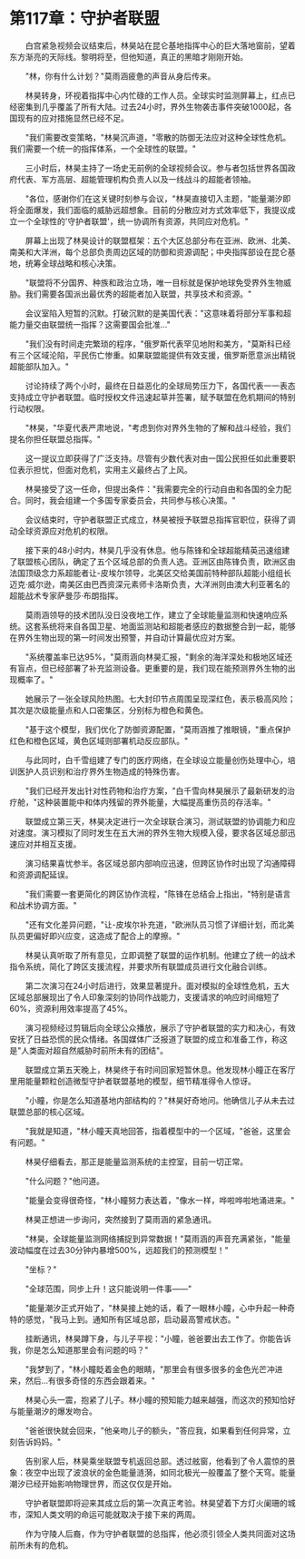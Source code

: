 # 第117章：守护者联盟

　　白宫紧急视频会议结束后，林昊站在昆仑基地指挥中心的巨大落地窗前，望着东方渐亮的天际线。黎明将至，但他知道，真正的黑暗才刚刚开始。

　　"林，你有什么计划？"莫雨涵疲惫的声音从身后传来。

　　林昊转身，环视着指挥中心内忙碌的工作人员。全球实时监测屏幕上，红点已经密集到几乎覆盖了所有大陆。过去24小时，界外生物袭击事件突破1000起，各国现有的应对措施显然已经不足。

　　"我们需要改变策略，"林昊沉声道，"零散的防御无法应对这种全球性危机。我们需要一个统一的指挥体系，一个全球性的联盟。"

　　三小时后，林昊主持了一场史无前例的全球视频会议。参与者包括世界各国政府代表、军方高层、超能管理机构负责人以及一线战斗的超能者领袖。

　　"各位，感谢你们在这关键时刻参与会议，"林昊直接切入主题，"能量潮汐即将全面爆发，我们面临的威胁远超想象。目前的分散应对方式效率低下，我提议成立一个全球性的'守护者联盟'，统一协调所有资源，共同应对危机。"

　　屏幕上出现了林昊设计的联盟框架：五个大区总部分布在亚洲、欧洲、北美、南美和大洋洲，每个总部负责周边区域的防御和资源调配；中央指挥部设在昆仑基地，统筹全球战略和核心决策。

　　"联盟将不分国界、种族和政治立场，唯一目标就是保护地球免受界外生物威胁。我们需要各国派出最优秀的超能者加入联盟，共享技术和资源。"

　　会议室陷入短暂的沉默。打破沉默的是美国代表："这意味着将部分军事和超能力量交由联盟统一指挥？这需要国会批准..."

　　"我们没有时间走完繁琐的程序，"俄罗斯代表罕见地附和美方，"莫斯科已经有三个区域沦陷，平民伤亡惨重。如果联盟能提供有效支援，俄罗斯愿意派出精锐超能部队加入。"

　　讨论持续了两个小时，最终在日益恶化的全球局势压力下，各国代表一一表态支持成立守护者联盟。临时授权文件迅速起草并签署，赋予联盟在危机期间的特别行动权限。

　　"林昊，"华夏代表严肃地说，"考虑到你对界外生物的了解和战斗经验，我们提名你担任联盟总指挥。"

　　这一提议立即获得了广泛支持。尽管有少数代表对由一国公民担任如此重要职位表示担忧，但面对危机，实用主义最终占了上风。

　　林昊接受了这一任命，但提出条件："我需要完全的行动自由和各国的全力配合。同时，我会组建一个多国专家委员会，共同参与核心决策。"

　　会议结束时，守护者联盟正式成立，林昊被授予联盟总指挥官职位，获得了调动全球资源应对危机的权限。

　　接下来的48小时内，林昊几乎没有休息。他与陈锋和全球超能精英迅速组建了联盟核心团队，确定了五个区域总部的负责人选。亚洲区由陈锋负责，欧洲区由法国顶级念力系超能者让-皮埃尔领导，北美区交给美国前特种部队超能小组组长迈克·威尔逊，南美区由巴西资深元素师卡洛斯负责，大洋洲则由澳大利亚著名的超能战术专家萨曼莎·布朗指挥。

　　莫雨涵领导的技术团队没日没夜地工作，建立了全球能量监测和快速响应系统。这套系统将来自各国卫星、地面监测站和超能者感应的数据整合到一起，能够在界外生物出现的第一时间发出预警，并自动计算最优应对方案。

　　"系统覆盖率已达95%，"莫雨涵向林昊汇报，"剩余的海洋深处和极地区域还有盲点，但已经部署了补充监测设备。更重要的是，我们现在能预测界外生物的出现概率了。"

　　她展示了一张全球风险热图。七大封印节点周围呈现深红色，表示极高风险；其次是次级能量点和人口密集区，分别标为橙色和黄色。

　　"基于这个模型，我们优化了防御资源配置，"莫雨涵推了推眼镜，"重点保护红色和橙色区域，黄色区域则部署机动反应部队。"

　　与此同时，白千雪组建了专门的医疗网络，在全球设立能量创伤处理中心，培训医护人员识别和治疗界外生物造成的特殊伤害。

　　"我们已经开发出针对性药物和治疗方案，"白千雪向林昊展示了最新研发的治疗舱，"这种装置能中和体内残留的界外能量，大幅提高重伤员的存活率。"

　　联盟成立第三天，林昊决定进行一次全球联合演习，测试联盟的协调能力和应对速度。演习模拟了同时发生在五大洲的界外生物大规模入侵，要求各区域总部迅速应对并相互支援。

　　演习结果喜忧参半。各区域总部内部响应迅速，但跨区协作时出现了沟通障碍和资源调配延误。

　　"我们需要一套更简化的跨区协作流程，"陈锋在总结会上指出，"特别是语言和战术协调方面。"

　　"还有文化差异问题，"让-皮埃尔补充道，"欧洲队员习惯了详细计划，而北美队员更偏好即兴应变，这造成了配合上的摩擦。"

　　林昊认真听取了所有意见，立即调整了联盟的运作机制。他建立了统一的战术指令系统，简化了跨区支援流程，并要求所有联盟成员进行文化融合训练。

　　第二次演习在24小时后进行，效果显著提升。面对模拟的全球性危机，五大区域总部展现出了令人印象深刻的协同作战能力，支援请求的响应时间缩短了60%，资源利用效率提高了45%。

　　演习视频经过剪辑后向全球公众播放，展示了守护者联盟的实力和决心，有效安抚了日益恐慌的民众情绪。各国媒体广泛报道了联盟的成立和准备工作，称这是"人类面对超自然威胁时前所未有的团结"。

　　联盟成立第五天晚上，林昊终于有时间回家短暂休息。他发现林小瞳正在客厅里用能量颗粒创造微型守护者联盟基地的模型，细节精准得令人惊讶。

　　"小瞳，你是怎么知道基地内部结构的？"林昊好奇地问。他确信儿子从未去过联盟总部的核心区域。

　　"我就是知道，"林小瞳天真地回答，指着模型中的一个区域，"爸爸，这里会有问题。"

　　林昊仔细看去，那正是能量监测系统的主控室，目前一切正常。

　　"什么问题？"他问道。

　　"能量会变得很奇怪，"林小瞳努力表达着，"像水一样，哗啦哗啦地涌进来。"

　　林昊正想进一步询问，突然接到了莫雨涵的紧急通讯。

　　"林昊，全球能量监测网络捕捉到异常数据！"莫雨涵的声音充满紧张，"能量波动幅度在过去30分钟内暴增500%，远超我们的预测模型！"

　　"坐标？"

　　"全球范围，同步上升！这只能说明一件事——"

　　"能量潮汐正式开始了，"林昊接上她的话，看了一眼林小瞳，心中升起一种奇特的感觉，"我马上到。通知所有区域总部，启动最高警戒状态。"

　　挂断通讯，林昊蹲下身，与儿子平视："小瞳，爸爸要出去工作了。你能告诉我，你是怎么知道那里会有问题的吗？"

　　"我梦到了，"林小瞳眨着金色的眼睛，"那里会有很多很多的金色光芒冲进来，然后...有很多奇怪的东西会跟着来。"

　　林昊心头一震，抱紧了儿子。林小瞳的预知能力越来越强，而这次的预知恰好与能量潮汐的爆发吻合。

　　"爸爸很快就会回来，"他亲吻儿子的额头，"答应我，如果看到任何异常，立刻告诉妈妈。"

　　告别家人后，林昊乘坐联盟专机返回总部。透过舷窗，他看到了令人震惊的景象：夜空中出现了波浪状的金色能量涟漪，如同北极光一般覆盖了整个天穹。能量潮汐已经开始影响物理世界，而这仅仅是开始。

　　守护者联盟即将迎来其成立后的第一次真正考验。林昊望着下方灯火阑珊的城市，深知人类文明的命运可能就取决于接下来的两周。

　　作为守陵人后裔，作为守护者联盟的总指挥，他必须引领全人类共同面对这场前所未有的危机。 